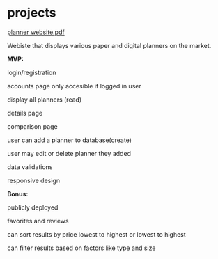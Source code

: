 # projects
[planner website.pdf](https://github.com/triciadrich/projects/files/7851277/planner.website.pdf)

Webiste that displays various paper and digital planners on the market.

<b>MVP:</b><p>
  <p>login/registration
  <p>accounts page only accesible if logged in user
  <p>display all planners (read)
  <p>details page
  <p>comparison page
  <p>user can add a planner to database(create)
  <p>user may edit or delete planner they added
  <p>data validations
  <p>responsive design
  <p>
    <b>Bonus:</b><p>
   <p> publicly deployed
   <p> favorites and reviews
   <p> can sort results by price lowest to highest or lowest to highest
   <p>can filter results based on factors like type and size
  
